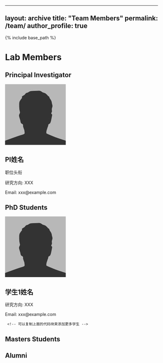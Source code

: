    ---
   layout: archive
   title: "Team Members"
   permalink: /team/
   author_profile: true
   ---

   {% include base_path %}

   # Lab Members

   ## Principal Investigator

   <div class="grid__wrapper">
     <div class="grid__item">
       <div class="archive__item">
         <div class="archive__item-teaser">
           <img src="/images/bio-photo.jpg" alt="PI Name">
         </div>
         <h2 class="archive__item-title">PI姓名</h2>
         <p>职位头衔</p>
         <p>研究方向: XXX</p>
         <p>Email: xxx@example.com</p>
       </div>
     </div>
   </div>

   ## PhD Students

   <div class="grid__wrapper">
     <div class="grid__item">
       <div class="archive__item">
         <div class="archive__item-teaser">
           <img src="/images/bio-photo.jpg" alt="PhD Student 1">
         </div>
         <h2 class="archive__item-title">学生1姓名</h2>
         <p>研究方向: XXX</p>
         <p>Email: xxx@example.com</p>
       </div>
     </div>
     
     <!-- 可以复制上面的代码块来添加更多学生 -->
   </div>

   ## Masters Students
   
   <!-- 类似上面的结构 -->

   ## Alumni
   
   <!-- 类似上面的结构 -->